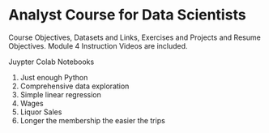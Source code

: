 # Analyst Course for Data Scientists
Course Objectives, Datasets and Links, Exercises and Projects and Resume Objectives. Module 4 Instruction Videos are included.

Juypter Colab Notebooks
  1) Just enough Python
  2) Comprehensive data exploration
  3) Simple linear regression
  4) Wages
  5) Liquor Sales
  6) Longer the membership the easier the trips
